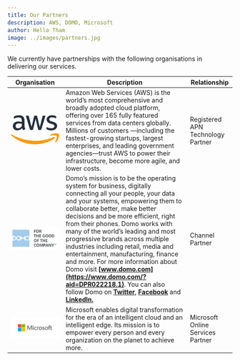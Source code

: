```yaml
---
title: Our Partners
description: AWS, DOMO, Microsoft
author: Hello Tham
image: ../images/partners.jpg
---
```


We currently have partnerships with the following organisations in delivering our services.

| **Organisation**                      | **Description**                                                                                                                                                                                                                                                                                                                                                                                                                                                                                                                                                                                                                                                                                                                                                                                                                                                                                                                                                                                                                                                                                                                                                                                                                                                                                                                                                                                                                                                                            | **Relationship**                  |
| ------------------------------------- | ------------------------------------------------------------------------------------------------------------------------------------------------------------------------------------------------------------------------------------------------------------------------------------------------------------------------------------------------------------------------------------------------------------------------------------------------------------------------------------------------------------------------------------------------------------------------------------------------------------------------------------------------------------------------------------------------------------------------------------------------------------------------------------------------------------------------------------------------------------------------------------------------------------------------------------------------------------------------------------------------------------------------------------------------------------------------------------------------------------------------------------------------------------------------------------------------------------------------------------------------------------------------------------------------------------------------------------------------------------------------------------------------------------------------------------------------------------------------------------------ | --------------------------------- |
| ![AWS](../images/aws.png)             | Amazon Web Services (AWS) is the world’s most comprehensive and broadly adopted cloud platform, offering over 165 fully featured services from data centers globally. Millions of customers —including the fastest-growing startups, largest enterprises, and leading government agencies—trust AWS to power their infrastructure, become more agile, and lower costs.                                                                                                                                                                                                                                                                                                                                                                                                                                                                                                                                                                                                                                                                                                                                                                                                                                                                                                                                                                                                                                                                                                                     | Registered APN Technology Partner |
| ![DOMO](../images/domo.png)           | Domo’s mission is to be the operating system for business, digitally connecting all your people, your data and your systems, empowering them to collaborate better, make better decisions and be more efficient, right from their phones. Domo works with many of the world’s leading and most progressive brands across multiple industries including retail, media and entertainment, manufacturing, finance and more. For more information about Domo visit **[www.domo.com](https://www.domo.com/?aid=DPR022218.1)**. You can also follow Domo on **[Twitter](https://urldefense.proofpoint.com/v2/url?u=https-3A__twitter.com_domotalk-3Faid-3D100151521&d=DwMFaQ&c=pfK1XwE45S3CTx_UtKM9kg&r=IHfLuc72D7QKcOCBvk7gF77FhpnMqLqnSg4GQ_ZGiDY&m=D3oftEgKLtVXLsKsIk5Gw7w8pia8pzRWwysGfLXY3uA&s=FMCcojC9IVB3Vyc9zEXkPmlG37ZQCCFF02SMc9Uv3SA&e=)**, **[Facebook](https://urldefense.proofpoint.com/v2/url?u=https-3A__www.facebook.com_domoHQ-3Faid-3D100151522&d=DwMFaQ&c=pfK1XwE45S3CTx_UtKM9kg&r=IHfLuc72D7QKcOCBvk7gF77FhpnMqLqnSg4GQ_ZGiDY&m=D3oftEgKLtVXLsKsIk5Gw7w8pia8pzRWwysGfLXY3uA&s=F7ztgzUzWobfAew0XKtJedChj-tsrhBkfxlcFSSccX4&e=)** and **[LinkedIn.](https://urldefense.proofpoint.com/v2/url?u=https-3A__www.linkedin.com_company_domo-2Dinc-2D_-3Ftrk-3Dtop-5Fnav-5Fhome-26aid-3D100151523&d=DwMFaQ&c=pfK1XwE45S3CTx_UtKM9kg&r=IHfLuc72D7QKcOCBvk7gF77FhpnMqLqnSg4GQ_ZGiDY&m=D3oftEgKLtVXLsKsIk5Gw7w8pia8pzRWwysGfLXY3uA&s=-45U241wJLu20lUfKTdPRUM_UiCci0-R6Bdzqz8VsUM&e=)** | Channel Partner                   |
| ![Microsoft](../images/microsoft.png) | Microsoft enables digital transformation for the era of an intelligent cloud and an intelligent edge. Its mission is to empower every person and every organization on the planet to achieve more.                                                                                                                                                                                                                                                                                                                                                                                                                                                                                                                                                                                                                                                                                                                                                                                                                                                                                                                                                                                                                                                                                                                                                                                                                                                                                         | Microsoft Online Services Partner |
